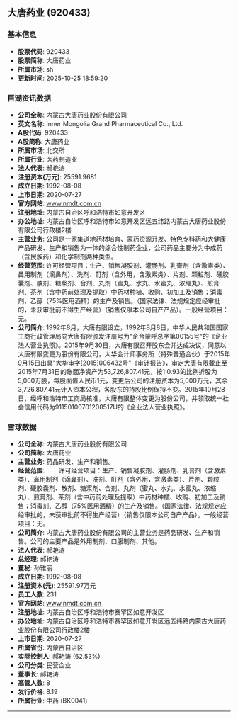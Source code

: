 ## 大唐药业 (920433)

### 基本信息

- **股票代码**: 920433
- **股票简称**: 大唐药业
- **所属市场**: sh
- **更新时间**: 2025-10-25 18:59:20

### 巨潮资讯数据

- **公司全称**: 内蒙古大唐药业股份有限公司
- **英文名称**: Inner Mongolia Grand Pharmaceutical Co., Ltd.
- **A股代码**: 920433
- **A股简称**: 大唐药业
- **所属市场**: 北交所
- **所属行业**: 医药制造业
- **法人代表**: 郝艳涛
- **注册资本(万元)**: 25591.9681
- **成立日期**: 1992-08-08
- **上市日期**: 2020-07-27
- **官方网站**: www.nmdt.com.cn
- **注册地址**: 内蒙古自治区呼和浩特市如意开发区
- **办公地址**: 内蒙古自治区呼和浩特市如意开发区远五纬路内蒙古大唐药业股份有限公司行政楼2楼
- **主营业务**: 公司是一家集道地药材培育、蒙药资源开发、特色专科药和大健康产品研发、生产和销售为一体的综合性制药企业，公司药品主要分为中成药（含民族药）和化学制剂两种类型。
- **经营范围**: 许可经营项目：生产、销售凝胶剂、灌肠剂、乳膏剂（含激素类）、鼻用制剂（滴鼻剂）、洗剂、酊剂（含外用，含激素类）、片剂、颗粒剂、硬胶囊剂、散剂、糖浆剂、合剂、丸剂（蜜丸、水丸、水蜜丸、浓缩丸）、煎膏剂、茶剂（含中药前处理及提取）中药材种植、收购、初加工及销售；消毒剂、乙醇（75%医用酒精）的生产及销售。（国家法律、法规规定应经审批的，未获审批前不得生产经营）（销售仅限本公司自产产品）。一般经营项目：无。
- **公司简介**: 1992年8月，大唐有限设立，1992年8月8日，中华人民共和国国家工商行政管理局向大唐有限颁发注册号为"企合蒙呼总字第00155号"的《企业法人营业执照》。2015年9月30日，大唐有限召开股东会并达成决议，同意以大唐有限变更为股份有限公司，大华会计师事务所（特殊普通合伙）于2015年9月15日出具"大华审字[2015]006432号"《审计报告》，审定大唐有限截止至2015年7月31日的账面净资产为53,726,807.41元，按1:0.93的比例折股为5,000万股，每股面值人民币1元，变更后公司的注册资本为5,000万元，其余3,726,807.41元计入资本公积，各股东的持股比例保持不变。2015年10月28日，经呼和浩特市工商局核准，大唐有限整体变更为股份公司，并领取统一社会信用代码为91150100701208517U的《企业法人营业执照》。

### 雪球数据

- **公司全称**: 内蒙古大唐药业股份有限公司
- **公司简称**: 大唐药业
- **主营业务**: 药品研发、生产和销售。
- **经营范围**: 　　许可经营项目：生产、销售凝胶剂、灌肠剂、乳膏剂（含激素类）、鼻用制剂（滴鼻剂）、洗剂、酊剂（含外用，含激素类）、片剂、颗粒剂、硬胶囊剂、散剂、糖浆剂、合剂、丸剂（蜜丸、水丸、水蜜丸、浓缩丸）、煎膏剂、茶剂（含中药前处理及提取）中药材种植、收购、初加工及销售；消毒剂、乙醇（75%医用酒精）的生产及销售。（国家法律、法规规定应经审批的，未获审批前不得生产经营）（销售仅限本公司自产产品）。一般经营项目：无。
- **公司简介**: 内蒙古大唐药业股份有限公司的主营业务是药品研发、生产和销售。公司的主要产品是外用制剂、口服制剂、其他。
- **法人代表**: 郝艳涛
- **总经理**: 郝艳涛
- **董秘**: 孙雅丽
- **成立日期**: 1992-08-08
- **注册资本(元)**: 25591.97万元
- **员工人数**: 231
- **官方网站**: www.nmdt.com.cn
- **注册地址**: 内蒙古自治区呼和浩特市赛罕区如意开发区
- **办公地址**: 内蒙古自治区呼和浩特市赛罕区如意开发区远五纬路内蒙古大唐药业股份有限公司行政楼2楼
- **上市日期**: 2020-07-27
- **所属省份**: 内蒙古自治区
- **实际控制人**: 郝艳涛 (62.53%)
- **公司分类**: 民营企业
- **董事长**: 郝艳涛
- **高管人数**: 8
- **发行价格**: 8.19
- **所属行业**: 中药 (BK0041)

---
